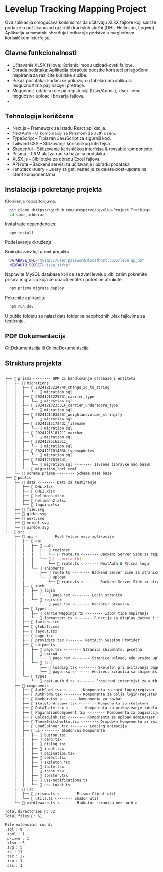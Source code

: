
# Levelup Tracking Mapping Project

Ova aplikacija omogućava korisnicima da učitavaju XLSX fajlove koji sadrže podatke o pošiljkama od različitih kurirskih službi (DHL, Hellmann, Logwin). Aplikacija automatski obrađuje i prikazuje podatke u preglednom korisničkom interfejsu.


## Glavne funkcionalnosti

- Učitavanje XLSX fajlova: Korisnici mogu upload-ovati fajlove.
- Obrada podataka: Aplikacija obrađuje podatke koristeći prilagođene mapiranja za različite kurirske službe.
- Prikaz podataka: Podaci se prikazuju u tabelarnom obliku sa mogućnostima paginacije i pretrage.
- Mogućnost odabira role pri registraciji (User/Admin), User nema mogućstvo upload i brisanja fajlova.
- 
## Tehnologije korišćene

 - Next.js – Framework za izradu React aplikacija.
 - NextAuth - U kombinaciji sa Prismom za auth usera.
 - TypeScript – Tipiziran JavaScript za sigurniji kod.
 - Tailwind CSS – Stilizovanje korisničkog interfejsa.
 - Shadcn/ui – Stilizovanje korisničkog interfejsa & reusable komponente.
 - Prisma – ORM alat za rad sa bazama podataka.
 - XLSX.js – Biblioteka za obradu Excel fajlova.
 - API rute – Backend servisi za učitavanje i obradu podataka.
 - TanStack Query - Query za get, Mutacije za delete-post-update na client komponentama.

## Instalacija i pokretanje projekta

Kloniranje repozitorijuma:

```bash
  git clone <https://github.com/urosptrvc/Levelup-Project-Tracking>
  cd <ime_foldera>
```

Instalirajte dependencies:

```bash
  npm install
```

Podešavanje okruženja:

Kreirajte .env fajl u root projekta

```bash
  DATABASE_URL="mysql://user:password@localhost:3306/levelup_db"
  NEXTAUTH_SECRET="jaka_sifra"
```

Napravite MySQL database koji ce se zvati levelup_db, zatim pokrenite prisma migraciju koja ce ubaciti entitet i  potrebne atrubute.

```bash
  npx prisma migrate deploy
```

Pokrenite aplikaciju:

```bash
  npm run dev
```
U public folderu se nalazi data folder sa neophodnih .xlsx fajlovima za testiranje.

## PDF Dokumentacija

[GitDokumentacija](https://github.com/urosptrvc/Levelup-Project-Tracking/blob/master/Dokumentacija.pdf) ili [OnlineDokumentacija](https://pdfupload.io/docs/2ebf6b9b)

## Struktura projekta
```bash

├── 📂 prisma <------- ORM za handlovanje database i entiteta
│   ├── 📂 migrations
│   │   ├── 📂 20241213224749_change_id_to_string
│   │   │   └── 📄 migration.sql
│   │   ├── 📂 20241213225731_carrier_type
│   │   │   └── 📄 migration.sql
│   │   ├── 📂 20241213233316_carrier_underscore_type
│   │   │   └── 📄 migration.sql
│   │   ├── 📂 20241214033557_weightandvolume_stringify
│   │   │   └── 📄 migration.sql
│   │   ├── 📂 20241215172432_filename
│   │   │   └── 📄 migration.sql
│   │   ├── 📂 20241215181217_varchar
│   │   │   └── 📄 migration.sql
│   │   ├── 📂 20241226163312_
│   │   │   └── 📄 migration.sql
│   │   ├── 📂 20241227014838_typesupdates
│   │   │   └── 📄 migration.sql
│   │   ├── 📂 20241227015243_
│   │   │   └── 📄 migration.sql <------- Izvsene ispravke nad bazom
│   │   └── 📄 migration_lock.toml
│   └── 📄 schema.prisma <------- Schema nase baze
├── 📂 public
│   ├── 📂 data <------- Data za testiranje
│   │   ├── 📄 DHL.xlsx
│   │   ├── 📄 DHL2.xlsx
│   │   ├── 📄 hellmann.xlsx
│   │   ├── 📄 hellmann2.xlsx
│   │   └── 📄 logwin.xlsx
│   ├── 📄 file.svg
│   ├── 📄 globe.svg
│   ├── 📄 next.svg
│   ├── 📄 vercel.svg
│   └── 📄 window.svg
└── 📂 src
    ├── 📂 app <------- Root folder nase aplikacije
    │   ├── 📂 api
    │   │   ├── 📂 auth
    │   │   │   ├── 📂 register
    │   │   │   │   └── 📄 route.ts <------- Backend Server Side za register
    │   │   │   └── 📂 [...nextauth]
    │   │   │       └── 📄 route.ts <------- NextAuth & Prisma login
    │   │   └── 📂 shipments
    │   │       ├── 📄 route.ts <------- Backend Server Side za stranicu shipments
    │   │       └── 📂 upload
    │   │           └── 📄 route.ts <------- Backend Server Side za stranicu upload
    │   ├── 📂 auth
    │   │   ├── 📂 login
    │   │   │   └── 📄 page.tsx <------- Login stranica
    │   │   └── 📂 register
    │   │       └── 📄 page.tsx <------- Register stranica
    │   ├── 📂 types
    │   │   ├── 📄 carrierMappings.ts <------- Izbor tipa mapiranja
    │   │   └── 📄 formatters.ts <------- Funkcija za display datuma i stringovanje
    │   ├── 📄 favicon.ico
    │   ├── 📄 globals.css
    │   ├── 📄 layout.tsx
    │   ├── 📄 page.tsx
    │   ├── 📄 providers.tsx <------- NextAuth Session Provider
    │   ├── 📂 shipments
    │   │   ├── 📄 page.tsx <------- Stranica shipments, pocetna
    │   │   ├── 📂 upload
    │   │   │   └── 📄 page.tsx <------- Stranica upload, gde vrsimo upload 
    │   │   └── 📂 [id]
    │   │       ├── 📄 loading.tsx <------- Skeleton pri ucitavanju page.tsx
    │   │       └── 📄 page.tsx <------- Redirect stranica sa shipments
    │   └── 📂 types
    │       └── 📄 next-auth.d.ts <------- Prosireni interfejsi za auth zbog rola
    ├── 📂 components
    │   ├── 📄 AuthCard.tsx <------- Komponenta za card login/register
    │   ├── 📄 AuthForm.tsx <------- Komponenta za polja login/register
    │   ├── 📄 Navbar.tsx <------- Komponenta za navbar
    │   ├── 📄 SkeletonWrapper.tsx <------- Komponenta za skeletone
    │   ├── 📄 DataTable.tsx <------- Komponenta za prikazivanje tabela
    │   ├── 📄 PaginationComponent.tsx <------- Komponenta za paginaciju
    │   ├── 📄 UploadLink.tsx <------- Komponenta za upload admin/user role
    │   ├── 📄 ThemeSwitcherBtn.tsx <------- Dropdown komponenta za switch theme
    │   ├── 📄 LoadSpinner.tsx <------- Loading animacija
    │   ├── 📂 ui <------- Shadcn/ui komponente
    │   │   ├── 📄 button.tsx
    │   │   ├── 📄 card.tsx
    │   │   ├── 📄 dialog.tsx
    │   │   ├── 📄 input.tsx
    │   │   ├── 📄 pagination.tsx
    │   │   ├── 📄 select.tsx
    │   │   ├── 📄 skeleton.tsx
    │   │   ├── 📄 table.tsx
    │   │   ├── 📄 toast.tsx
    │   │   ├── 📄 toaster.tsx
    │   │   ├── 📄 use-notifications.ts
    │   │   └── 📄 use-toast.ts
    ├── 📂 lib
    │   ├── 📄 prisma.ts <------- Prisma Client util
    │   └── 📄 utils.ts <------- Shadcn util
    └── 📄 middleware.ts <------- Blokator stranica bez auth-a

Total directories 📂: 32
Total files 📄: 61

File extensions count:
.sql : 9
.toml : 1
.prisma : 1
.xlsx : 5
.svg : 5
.ts : 11
.tsx : 27
.ico : 1
.css : 1
```

